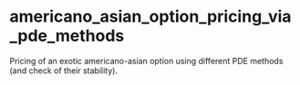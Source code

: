 # americano_asian_option_pricing_via_pde_methods
Pricing of an exotic americano-asian option using different PDE methods (and check of their stability).
